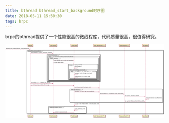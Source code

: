 ```yaml
---
title: bthread bthread_start_background时序图
date: 2018-05-11 15:50:30
tags: brpc
---
```


brpc的bthread提供了一个性能很高的微线程库，代码质量很高，很值得研究。

![bthread bthread_start_background seq](brpc-bthread-bthread-start-background/bthread_seq.png)
